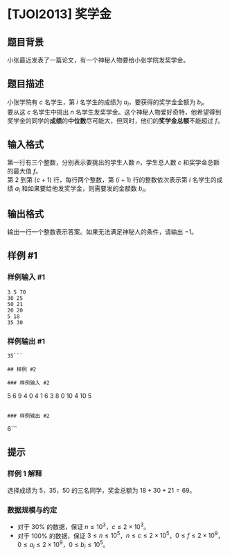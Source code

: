 # [TJOI2013] 奖学金

## 题目背景

小张最近发表了一篇论文，有一个神秘人物要给小张学院发奖学金。

## 题目描述

小张学院有 $c$ 名学生，第 $i$ 名学生的成绩为 $a_i$，要获得的奖学金金额为 $b_i$。  
要从这 $c$ 名学生中挑出 $n$ 名学生发奖学金。这个神秘人物爱好奇特，他希望得到奖学金的同学的**成绩**的**中位数**尽可能大，但同时，他们的**奖学金总额**不能超过 $f$。


## 输入格式

第一行有三个整数，分别表示要挑出的学生人数 $n$，学生总人数 $c$ 和奖学金总额的最大值 $f$。  
第 $2$ 到第 $(c + 1)$ 行，每行两个整数，第 $(i + 1)$ 行的整数依次表示第 $i$ 名学生的成绩 $a_i$ 和如果要给他发奖学金，则需要发的金额数 $b_i$。

## 输出格式

输出一行一个整数表示答案。如果无法满足神秘人的条件，请输出 $-1$。

## 样例 #1

### 样例输入 #1
```
3 5 70
30 25
50 21
20 20
5 18
35 30
```

### 样例输出 #1

```
35```

## 样例 #2

### 样例输入 #2
```
5 6 9
4 0
4 1
6 3
8 0
10 4
10 5
```

### 样例输出 #2

```
6```

## 提示

### 样例 1 解释

选择成绩为 $5$，$35$，$50$ 的三名同学，奖金总额为 $18 + 30 + 21 = 69$。

### 数据规模与约定

- 对于 $30\%$ 的数据，保证 $n \leq 10^3$，$c \leq 2 \times 10^3$。
- 对于 $100\%$ 的数据，保证 $3 \leq n  \leq 10^5$，$n \leq c \leq 2 \times 10^5$，$0 \leq f \leq 2\times 10^9$，$0 \leq a_i \leq 2 \times 10^9$，$0 \leq b_i \leq 10^5$。
